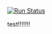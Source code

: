 [![Run Status](https://rcapi.shippable.com/projects/5809c78ab931080e001b253f/badge?branch=master)](https://rcapp.shippable.com/github/shiphitchcock4/testgitrepo)




test!!!!!!!
